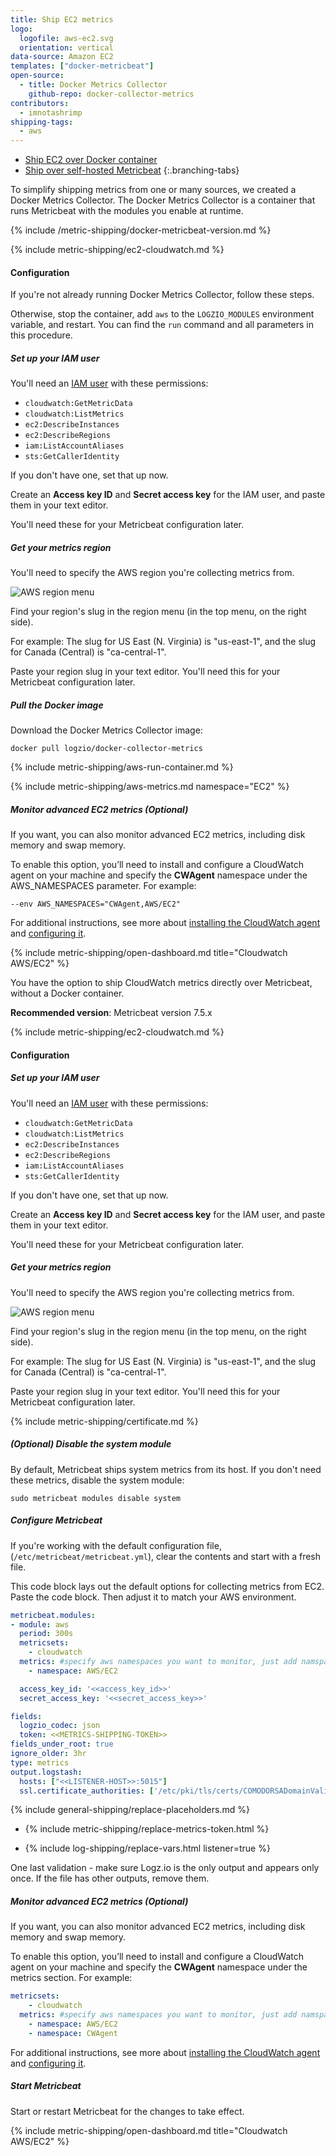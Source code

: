 ```yaml
---
title: Ship EC2 metrics
logo:
  logofile: aws-ec2.svg
  orientation: vertical
data-source: Amazon EC2
templates: ["docker-metricbeat"]
open-source:
  - title: Docker Metrics Collector
    github-repo: docker-collector-metrics
contributors:
  - imnotashrimp
shipping-tags:
  - aws
---
```



<!-- tabContainer:start -->
<div class="branching-container">

* [Ship EC2 over Docker container](#ec2-docker)
* [Ship over self-hosted Metricbeat](#ec2-vanilla)
{:.branching-tabs}



<!-- tab:start -->
<div id="ec2-docker">

To simplify shipping metrics from one or many sources,
we created a Docker Metrics Collector. The
Docker Metrics Collector is a container
that runs Metricbeat with the modules you enable at runtime.

{% include /metric-shipping/docker-metricbeat-version.md %}


{% include metric-shipping/ec2-cloudwatch.md %}

#### Configuration

If you're not already running Docker Metrics Collector,
follow these steps.

Otherwise, stop the container, add
`aws`
to the `LOGZIO_MODULES` environment variable, and restart.
You can find the `run` command and all parameters
in this procedure.

<div class="tasklist">

##### Set up your IAM user

You'll need an [IAM user](https://console.aws.amazon.com/iam/home)
with these permissions:

* `cloudwatch:GetMetricData`
* `cloudwatch:ListMetrics`
* `ec2:DescribeInstances`
* `ec2:DescribeRegions`
* `iam:ListAccountAliases`
* `sts:GetCallerIdentity`

If you don't have one, set that up now.

Create an **Access key ID** and **Secret access key** for the IAM user,
and paste them in your text editor.

You'll need these for your Metricbeat configuration later.

##### Get your metrics region

You'll need to specify the AWS region you're collecting metrics from.

![AWS region menu](https://dytvr9ot2sszz.cloudfront.net/logz-docs/aws/region-menu.png)

Find your region's slug in the region menu
(in the top menu, on the right side).

For example:
The slug for US East (N. Virginia)
is "us-east-1",
and the slug for Canada (Central) is "ca-central-1".

Paste your region slug in your text editor.
You'll need this for your Metricbeat configuration later.

##### Pull the Docker image

Download the Docker Metrics Collector image:

```shell
docker pull logzio/docker-collector-metrics
```


{% include metric-shipping/aws-run-container.md %}

{% include metric-shipping/aws-metrics.md namespace="EC2" %}

##### Monitor advanced EC2 metrics (_Optional_)

If you want, you can also monitor advanced EC2 metrics, including disk memory and swap memory. 

To enable this option, you’ll need to install and configure a CloudWatch agent on your machine and specify the **CWAgent** namespace under the AWS_NAMESPACES parameter. For example:

```shell
--env AWS_NAMESPACES="CWAgent,AWS/EC2"
```

For additional instructions, see more about [installing the CloudWatch agent](https://docs.aws.amazon.com/AmazonCloudWatch/latest/monitoring/install-CloudWatch-Agent-on-EC2-Instance.html) and [configuring it](https://docs.aws.amazon.com/AmazonCloudWatch/latest/monitoring/create-cloudwatch-agent-configuration-file-wizard.html).


{% include metric-shipping/open-dashboard.md title="Cloudwatch AWS/EC2" %}

</div>
</div>
<!-- tab:end -->

<!-- tab:start -->
<div id="ec2-vanilla">

You have the option to ship CloudWatch metrics directly over Metricbeat, without a Docker container.

**Recommended version**: Metricbeat version 7.5.x

{% include metric-shipping/ec2-cloudwatch.md %}

#### Configuration

<div class="tasklist">

##### Set up your IAM user

You'll need an [IAM user](https://console.aws.amazon.com/iam/home)
with these permissions:

* `cloudwatch:GetMetricData`
* `cloudwatch:ListMetrics`
* `ec2:DescribeInstances`
* `ec2:DescribeRegions`
* `iam:ListAccountAliases`
* `sts:GetCallerIdentity`

If you don't have one, set that up now.

Create an **Access key ID** and **Secret access key** for the IAM user,
and paste them in your text editor.

You'll need these for your Metricbeat configuration later.

##### Get your metrics region

You'll need to specify the AWS region you're collecting metrics from.

![AWS region menu](https://dytvr9ot2sszz.cloudfront.net/logz-docs/aws/region-menu.png)

Find your region's slug in the region menu
(in the top menu, on the right side).

For example:
The slug for US East (N. Virginia)
is "us-east-1",
and the slug for Canada (Central) is "ca-central-1".

Paste your region slug in your text editor.
You'll need this for your Metricbeat configuration later.

{% include metric-shipping/certificate.md %}

##### _(Optional)_ Disable the system module

By default, Metricbeat ships system metrics from its host.
If you don't need these metrics,
disable the system module:

```shell
sudo metricbeat modules disable system
```

##### Configure Metricbeat

If you're working with the default configuration file,
(`/etc/metricbeat/metricbeat.yml`), clear the contents and start with a fresh file.

This code block lays out the default options
for collecting metrics from EC2.
Paste the code block.
Then adjust it to match your AWS environment.

```yml
metricbeat.modules:
- module: aws
  period: 300s
  metricsets:
    - cloudwatch
  metrics: #specify aws namespaces you want to monitor, just add namspaces from AWS list
    - namespace: AWS/EC2

  access_key_id: '<<access_key_id>>'
  secret_access_key: '<<secret_access_key>>'

fields:
  logzio_codec: json
  token: <<METRICS-SHIPPING-TOKEN>>
fields_under_root: true
ignore_older: 3hr
type: metrics
output.logstash:
  hosts: ["<<LISTENER-HOST>>:5015"]
  ssl.certificate_authorities: ['/etc/pki/tls/certs/COMODORSADomainValidationSecureServerCA.crt']
```

{% include general-shipping/replace-placeholders.md %}

* {% include metric-shipping/replace-metrics-token.html %} 

* {% include log-shipping/replace-vars.html listener=true %}


One last validation - make sure Logz.io is the only output and appears only once.
If the file has other outputs, remove them.


##### Monitor advanced EC2 metrics (_Optional_)

If you want, you can also monitor advanced EC2 metrics, including disk memory and swap memory. 

To enable this option, you’ll need to install and configure a CloudWatch agent on your machine and specify the **CWAgent** namespace under the metrics section. For example:

```yml
metricsets:
    - cloudwatch
  metrics: #specify aws namespaces you want to monitor, just add namspaces from AWS list
    - namespace: AWS/EC2
    - namespace: CWAgent
```

For additional instructions, see more about [installing the CloudWatch agent](https://docs.aws.amazon.com/AmazonCloudWatch/latest/monitoring/install-CloudWatch-Agent-on-EC2-Instance.html) and [configuring it](https://docs.aws.amazon.com/AmazonCloudWatch/latest/monitoring/create-cloudwatch-agent-configuration-file-wizard.html).

##### Start Metricbeat

Start or restart Metricbeat for the changes to take effect.


{% include metric-shipping/open-dashboard.md title="Cloudwatch AWS/EC2" %}

</div>
<!-- tab:end -->


</div>
